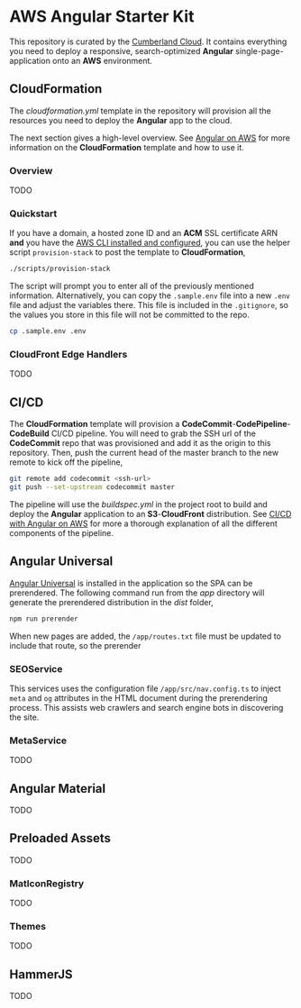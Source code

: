 # AWS Angular Starter Kit

This repository is curated by the [Cumberland Cloud](https://cumberland-cloud.com). It contains everything you need to deploy a responsive, search-optimized **Angular** single-page-application onto an **AWS** environment.

## CloudFormation

The _cloudformation.yml_ template in the repository will provision all the resources you need to deploy the **Angular** app to the cloud. 

The next section gives a high-level overview. See [Angular on AWS](https://cumberland-cloud.com/blog/article/angular_on_aws) for more information on the **CloudFormation** template and how to use it.

### Overview

TODO

### Quickstart

If you have a domain, a hosted zone ID and an **ACM** SSL certificate ARN **and** you have the [AWS CLI installed and configured](), you can use the helper script `provision-stack` to post the template to **CloudFormation**,

```bash
./scripts/provision-stack
```

The script will prompt you to enter all of the previously mentioned information. Alternatively, you can copy the `.sample.env` file into a new `.env` file and adjust the variables there. This file is included in the `.gitignore`, so the values you store in this file will not be committed to the repo.

```bash
cp .sample.env .env
```

### CloudFront Edge Handlers

TODO

## CI/CD

The **CloudFormation** template will provision a **CodeCommit**-**CodePipeline**-**CodeBuild** CI/CD pipeline. You will need to grab the SSH url of the **CodeCommit** repo that was provisioned and add it as the origin to this repository. Then, push the current head of the master branch to the new remote to kick off the pipeline,

```bash
git remote add codecommit <ssh-url>
git push --set-upstream codecommit master
```

The pipeline will use the _buildspec.yml_ in the project root to build and deploy the **Angular** application to an **S3**-**CloudFront** distribution. See [CI/CD with Angular on AWS]() for more a thorough explanation of all the different components of the pipeline.

## Angular Universal

[Angular Universal]() is installed in the application so the SPA can be prerendered. The following command run from the _app_ directory will generate the prerendered distribution in the _dist_ folder,

```bash
npm run prerender
```

When new pages are added, the `/app/routes.txt` file must be updated to include that route, so the prerender

### SEOService

This services uses the configuration file `/app/src/nav.config.ts` to inject `meta` and `og` attributes in the HTML document during the prerendering process. This assists web crawlers and search engine bots in discovering the site. 

### MetaService

TODO

## Angular Material

TODO

## Preloaded Assets

TODO

### MatIconRegistry

TODO

### Themes

TODO

## HammerJS

TODO

